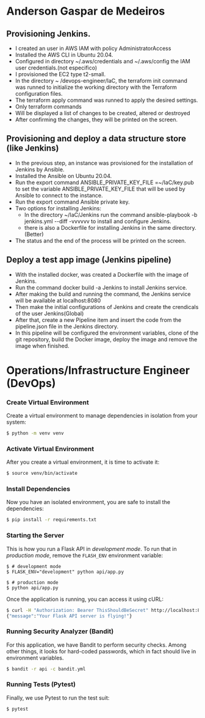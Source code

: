 # Anderson Gaspar de Medeiros

## Provisioning Jenkins.
* I created an user in AWS IAM with policy AdministratorAccess
* Installed the AWS CLI in Ubuntu 20.04.
* Configured in directory ~/.aws/credentials and ~/.aws/config the IAM user credentials.(not especifico)
* I provisioned the EC2 type t2-small.
* In the directory ~ /devops-engineer/IaC, the terraform init command was runned to initialize the working directory with the Terraform configuration files.
* The terraform apply command was runned to apply the desired settings.
* Only terraform commands
* Will be displayed a list of changes to be created, altered or destroyed 
* After confirming the changes, they will be printed on the screen. 

## Provisioning and deploy a data structure store (like Jenkins)
* In the previous step, an instance was provisioned for the installation of Jenkins by Ansible.
* Installed the Ansible on Ubuntu 20.04.
* Run the export command ANSIBLE_PRIVATE_KEY_FILE =~/IaC/key.pub to set the variable ANSIBLE_PRIVATE_KEY_FILE that will be used by Ansible to connect to the instance.
* Run the export command Ansible private key.
* Two options for installing Jenkins:
    * In the directory ~/IaC/Jenkins run the command ansible-playbook -b jenkins.yml --diff -vvvvvv to install and configure Jenkins.
    * there is also a Dockerfile for installing Jenkins in the same directory.(Better)
* The status and the end of the process will be printed on the screen.

## Deploy a test app image (Jenkins pipeline)
* With the installed docker, was created a Dockerfile with the image of Jenkins.
* Run the command docker build -a Jenkins to install Jenkins service.
* After making the build and running the command, the Jenkins service will be available at localhost:8080
* Then make the initial configurations of Jenkins and create the crendicals of the user Jenkins(Global)
* After that, create a new Pipeline item and insert the code from the pipeline.json file in the Jenkins directory.
* In this pipeline will be configured the environment variables, clone of the git repository, build the Docker image, deploy the image and remove the image when finished.


# Operations/Infrastructure Engineer (DevOps)

### Create Virtual Environment

Create a virtual environment to manage dependencies in isolation from your system:

```bash
$ python -m venv venv
```

### Activate Virtual Environment

After you create a virtual environment, it is time to activate it:

```bash
$ source venv/bin/activate
```

### Install Dependencies

Now you have an isolated environment, you are safe to install the dependencies:

```bash
$ pip install -r requirements.txt
```

### Starting the Server

This is how you run a Flask API in _development mode_. To run that in _production mode_, remove the `FLASH_ENV` environment variable:

```
$ # development mode
$ FLASK_ENV="development" python api/app.py
```

```
$ # production mode
$ python api/app.py
```

Once the application is running, you can access it using cURL:

```bash
$ curl -H "Authorization: Bearer ThisShouldBeSecret" http://localhost:8000/
{"message":"Your Flask API server is flying!"}
```

### Running Security Analyzer (Bandit)

For this application, we have Bandit to perform security checks. Among other things, it looks for hard-coded passwords, which in fact should live in environment variables.

```bash
$ bandit -r api -c bandit.yml
```

### Running Tests (Pytest)

Finally, we use Pytest to run the test suit:

```bash
$ pytest
```